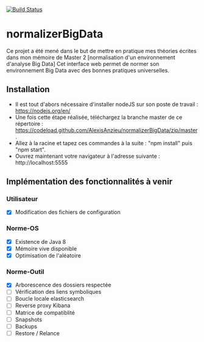 [![Build Status](https://travis-ci.org/AlexisAnzieu/normalizerBigData.svg?branch=master)](https://travis-ci.org/AlexisAnzieu/normalizerBigData)

# normalizerBigData
Ce projet a été mené dans le but de mettre en pratique mes théories écrites dans mon mémoire de Master 2 [normalisation d'un environnement d'analyse Big Data]
Cet interface web permet de normer son environnement Big Data avec des bonnes pratiques universelles. 

## Installation ##

* Il est tout d'abors nécessaire d'installer nodeJS sur son poste de travail : https://nodejs.org/en/  
* Une fois cette étape réalisée, téléchargez la branche master de ce répertoire : https://codeload.github.com/AlexisAnzieu/normalizerBigData/zip/master.  
* Allez à la racine et tapez ces commandes à la suite : "npm install" puis "npm start". 
* Ouvrez maintenant votre navigateur à l'adresse suivante : http://localhost:5555

## Implémentation des fonctionnalités à venir ##

### Utilisateur ###

- [x] Modification des fichiers de configuration 

### Norme-OS ###
- [x] Existence de Java 8  
- [x] Mémoire vive disponible  
- [x] Optimisation de l'aléatoire  

### Norme-Outil ###

- [x] Arborescence des dossiers respectée  
- [ ] Vérification des liens symboliques  
- [ ] Boucle locale elasticsearch  
- [ ] Reverse proxy Kibana  
- [ ] Matrice de compatiblité  
- [ ] Snapshots  
- [ ] Backups  
- [ ] Restore / Relance
